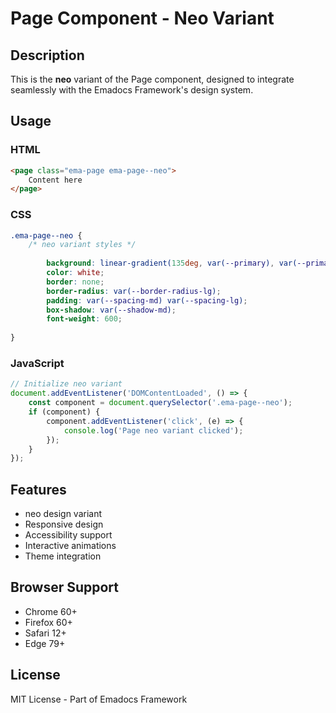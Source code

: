 # Page Component - Neo Variant

## Description
This is the **neo** variant of the Page component, designed to integrate seamlessly with the Emadocs Framework's design system.

## Usage

### HTML
```html
<page class="ema-page ema-page--neo">
    Content here
</page>
```

### CSS
```css
.ema-page--neo {
    /* neo variant styles */
    
        background: linear-gradient(135deg, var(--primary), var(--primary-dark));
        color: white;
        border: none;
        border-radius: var(--border-radius-lg);
        padding: var(--spacing-md) var(--spacing-lg);
        box-shadow: var(--shadow-md);
        font-weight: 600;
    
}
```

### JavaScript
```javascript
// Initialize neo variant
document.addEventListener('DOMContentLoaded', () => {
    const component = document.querySelector('.ema-page--neo');
    if (component) {
        component.addEventListener('click', (e) => {
            console.log('Page neo variant clicked');
        });
    }
});
```

## Features
- neo design variant
- Responsive design
- Accessibility support
- Interactive animations
- Theme integration

## Browser Support
- Chrome 60+
- Firefox 60+
- Safari 12+
- Edge 79+

## License
MIT License - Part of Emadocs Framework
